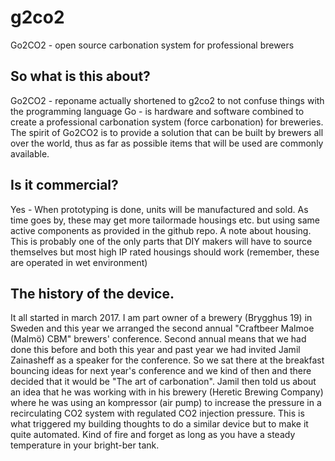 # g2co2
Go2CO2 - open source carbonation system for professional brewers

## So what is this about?
Go2CO2 - reponame actually shortened to g2co2 to not confuse things with the programming language Go - is hardware and software combined to create a professional carbonation system (force carbonation) for breweries. The spirit of Go2CO2 is to provide a solution that can be built by brewers all over the world, thus as far as possible items that will be used are commonly available.

## Is it commercial?
Yes - When prototyping is done, units will be manufactured and sold. As time goes by, these may get more tailormade housings etc. but using same active components as provided in the github repo. A note about housing. This is probably one of the only parts that DIY makers will have to source themselves but most high IP rated housings should work (remember, these are operated in wet environment)

## The history of the device.
It all started in march 2017. I am part owner of a brewery (Brygghus 19) in Sweden and this year we arranged the second annual "Craftbeer Malmoe (Malmö) CBM" brewers' conference. Second annual means that we had done this before and both this year and past year we had invited Jamil Zainasheff as a speaker for the conference. So we sat there at the breakfast bouncing ideas for next year's conference and we kind of then and there decided that it would be "The art of carbonation". Jamil then told us about an idea that he was working with in his brewery (Heretic Brewing Company) where he was using an kompressor (air pump) to increase the pressure in a recirculating CO2 system with regulated CO2 injection pressure. This is what triggered my building thoughts to do a similar device but to make it quite automated. Kind of fire and forget as long as you have a steady temperature in your bright-ber tank.

